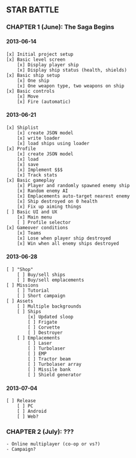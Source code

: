 ## STAR BATTLE

### CHAPTER 1 (June): The Saga Begins

#### 2013-06-14
    [x] Initial project setup
    [x] Basic level screen
        [x] Display player ship
        [x] Display ship status (health, shields)
    [x] Basic ship setup
        [x] One ship
        [x] One weapon type, two weapons on ship
    [x] Basic controls
        [x] Move
        [x] Fire (automatic)
    
#### 2013-06-21
    [x] Shiplist
        [x] create JSON model
        [x] write loader
        [x] load ships using loader
    [x] Profile
        [x] create JSON model
        [x] load
        [x] save
        [x] Implement $$$
        [x] Track stats
    [x] Basic gameplay
        [x] Player and randomly spawned enemy ship
        [x] Random enemy AI
        [x] Emplacements auto-target nearest enemy
        [x] Ship destroyed on 0 health
        [x] Fix up aiming things
    [ ] Basic UI and UX
        [x] Main menu
        [ ] Profile selector
    [x] Gameover conditions
        [x] Teams
        [x] Lose when player ship destroyed
        [x] Win when all enemy ships destroyed

#### 2013-06-28
    [ ] "Shop"
        [ ] Buy/sell ships
        [ ] Buy/sell emplacements
    [ ] Missions
        [ ] Tutorial
        [ ] Short campaign
    [ ] Assets
        [ ] Multiple backgrounds
        [ ] Ships
            [x] Updated sloop
            [ ] Frigate
            [ ] Corvette
            [ ] Destroyer
        [ ] Emplacements
            [ ] Laser
            [ ] Turbolaser
            [ ] EMP
            [ ] Tractor beam
            [ ] Turbolaser array
            [ ] Missile bank
            [ ] Shield generator

#### 2013-07-04
    [ ] Release
        [ ] PC
        [ ] Android
        [ ] Web?

### CHAPTER 2 (July): ???
    - Online multiplayer (co-op or vs?)
    - Campaign?
